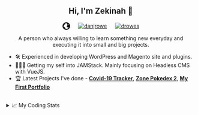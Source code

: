 <h2 align="center">Hi, I'm Zekinah 👋</h2>
<p align="center">
<a href="https://www.zekinahlecaros.com/" target="blank"><img align="center" src=https://raw.githubusercontent.com/iconic/open-iconic/master/svg/globe.svg alt="zekinalecaros.com" height="20" width="20" /></a>
&emsp;
<a href="https://ph.linkedin.com/in/zekinah" target="blank"><img align="center" src=https://cdn.jsdelivr.net/npm/simple-icons@3.0.1/icons/linkedin.svg alt="danjrowe" height="20" width="20" /></a>
  &emsp;
<a href="https://profiles.wordpress.org/zekinah/" target="blank"><img align="center" src=https://cdn.jsdelivr.net/npm/simple-icons@3.0.1/icons/wordpress.svg alt="drowes" height="20" width="20" /></a>
</p>
<p align="center">
A person who always willing to learn something new everyday and executing it into small and big projects.
</p>

- 🛠 Experienced in developing WordPress and Magento site and plugins.
- 👩🏻‍💻 Getting my self into JAMStack. Mainly focusing on Headless CMS with VueJS.
- 🏆 Latest Projects I've done - **[Covid-19 Tracker](https://github.com/zekinah/pandemiccovid-19)**, **[Zone Pokedex 2](https://github.com/zekinah/zone-pokedex2)**, **[My First Portfolio](https://github.com/zekinah/iamzekinah)** 
<br><br>

<details>
    <summary>📈 My Coding Stats</summary>
<!--START_SECTION:waka-->
**I'm an Early 🐤** 

```text
🌞 Morning    51 commits     ██░░░░░░░░░░░░░░░░░░░░░░░   9.41% 
🌆 Daytime    293 commits    █████████████░░░░░░░░░░░░   54.06% 
🌃 Evening    183 commits    ████████░░░░░░░░░░░░░░░░░   33.76% 
🌙 Night      15 commits     ░░░░░░░░░░░░░░░░░░░░░░░░░   2.77%

```
📅 **I'm Most Productive on Friday** 

```text
Monday       79 commits     ███░░░░░░░░░░░░░░░░░░░░░░   14.58% 
Tuesday      69 commits     ███░░░░░░░░░░░░░░░░░░░░░░   12.73% 
Wednesday    83 commits     ███░░░░░░░░░░░░░░░░░░░░░░   15.31% 
Thursday     80 commits     ███░░░░░░░░░░░░░░░░░░░░░░   14.76% 
Friday       84 commits     ████░░░░░░░░░░░░░░░░░░░░░   15.5% 
Saturday     82 commits     ███░░░░░░░░░░░░░░░░░░░░░░   15.13% 
Sunday       65 commits     ███░░░░░░░░░░░░░░░░░░░░░░   11.99%

```


📊 **This Week I Spent My Time On** 

```text
💬 Programming Languages: 
PHP                      11 hrs 47 mins      ████████████████████░░░░░   83.24% 
YAML                     1 hr 4 mins         ██░░░░░░░░░░░░░░░░░░░░░░░   7.58% 
JavaScript               29 mins             ░░░░░░░░░░░░░░░░░░░░░░░░░   3.49% 
CSS                      22 mins             ░░░░░░░░░░░░░░░░░░░░░░░░░   2.65% 
Markdown                 17 mins             ░░░░░░░░░░░░░░░░░░░░░░░░░   2.03%

```

**I Mostly Code in PHP** 

```text
PHP                      21 repos            █████████████░░░░░░░░░░░░   52.5% 
JavaScript               5 repos             ███░░░░░░░░░░░░░░░░░░░░░░   12.5% 
HTML                     5 repos             ███░░░░░░░░░░░░░░░░░░░░░░   12.5% 
CSS                      5 repos             ███░░░░░░░░░░░░░░░░░░░░░░   12.5% 
Vue                      4 repos             ██░░░░░░░░░░░░░░░░░░░░░░░   10.0%

```



<!--END_SECTION:waka-->
</details>
